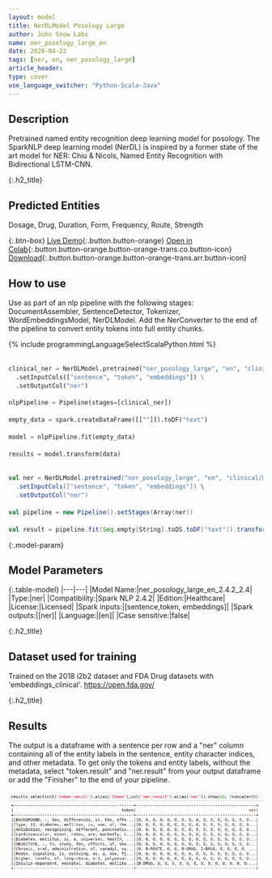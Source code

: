 ```yaml
---
layout: model
title: NerDLModel Posology Large
author: John Snow Labs
name: ner_posology_large_en
date: 2020-04-22
tags: [ner, en, ner_posology_large]
article_header:
type: cover
use_language_switcher: "Python-Scala-Java"
---
```


## Description

Pretrained named entity recognition deep learning model for posology. The SparkNLP deep learning model (NerDL) is inspired by a former state of the art model for NER: Chiu & Nicols, Named Entity Recognition with Bidirectional LSTM-CNN. 

{:.h2_title}
## Predicted Entities 
Dosage, Drug, Duration, Form, Frequency, Route, Strength

{:.btn-box}
[Live Demo](){:.button.button-orange}
[Open in Colab](https://github.com/JohnSnowLabs/spark-nlp-workshop/blob/master/tutorials/Certification_Trainings/Healthcare/1.Clinical_Named_Entity_Recognition_Model.ipynb){:.button.button-orange.button-orange-trans.co.button-icon}
[Download](https://s3.amazonaws.com/auxdata.johnsnowlabs.com/clinical/models/ner_posology_large_en_2.4.2_2.4_1587513302751.zip){:.button.button-orange.button-orange-trans.arr.button-icon}


## How to use

Use as part of an nlp pipeline with the following stages: DocumentAssembler, SentenceDetector, Tokenizer, WordEmbeddingsModel, NerDLModel. Add the NerConverter to the end of the pipeline to convert entity tokens into full entity chunks.

<div class="tabs-box" markdown="1">

{% include programmingLanguageSelectScalaPython.html %}


```python

clinical_ner = NerDLModel.pretrained("ner_posology_large", "en", "clinical/models") \
  .setInputCols(["sentence", "token", "embeddings"]) \
  .setOutputCol("ner")

nlpPipeline = Pipeline(stages=[clinical_ner])

empty_data = spark.createDataFrame([[""]]).toDF("text")

model = nlpPipeline.fit(empty_data)

results = model.transform(data)

```

```scala

val ner = NerDLModel.pretrained("ner_posology_large", "en", "clinical/models") \
  .setInputCols(["sentence", "token", "embeddings"]) \
  .setOutputCol("ner")

val pipeline = new Pipeline().setStages(Array(ner))

val result = pipeline.fit(Seq.empty[String].toDS.toDF("text")).transform(data)


```

</div>

{:.model-param}
## Model Parameters

{:.table-model}
|---|---|
|Model Name:|ner_posology_large_en_2.4.2_2.4|
|Type:|ner|
|Compatibility:|Spark NLP 2.4.2|
|Edition:|Healthcare|
|License:|Licensed|
|Spark inputs:|[sentence,token, embeddings]|
|Spark outputs:|[ner]|
|Language:|[en]|
|Case sensitive:|false|

{:.h2_title}
## Dataset used for training
Trained on the 2018 i2b2 dataset and FDA Drug datasets with 'embeddings_clinical'.
https://open.fda.gov/

{:.h2_title}
## Results
The output is a dataframe with a sentence per row and a "ner" column containing all of the entity labels in the sentence, entity character indices, and other metadata. To get only the tokens and entity labels, without the metadata, select "token.result" and "ner.result" from your output dataframe or add the "Finisher" to the end of your pipeline.

![image](/assets/images/ner_posology.png)